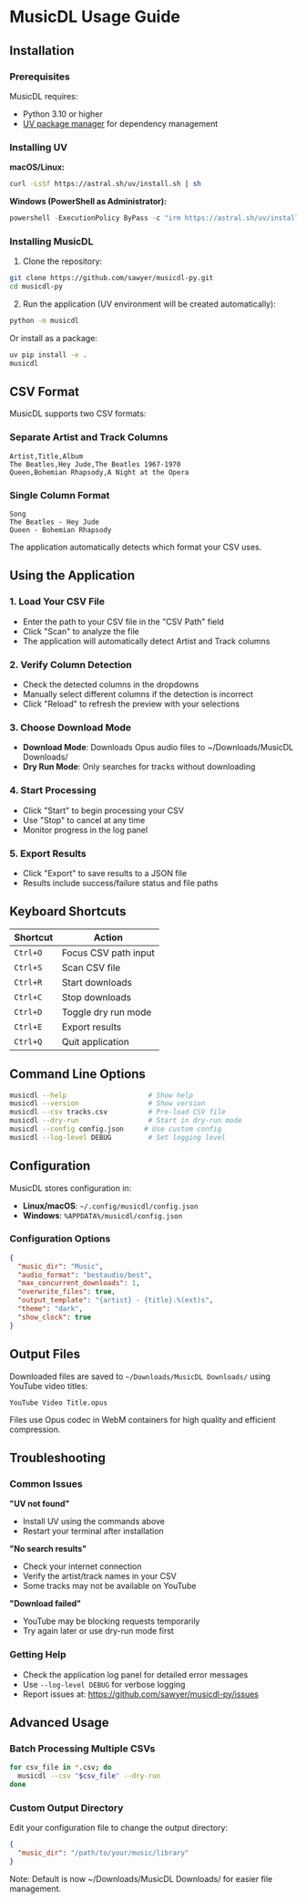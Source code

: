 # MusicDL Usage Guide

## Installation

### Prerequisites

MusicDL requires:
- Python 3.10 or higher
- [UV package manager](https://docs.astral.sh/uv/) for dependency management

### Installing UV

**macOS/Linux:**
```bash
curl -LsSf https://astral.sh/uv/install.sh | sh
```

**Windows (PowerShell as Administrator):**
```powershell
powershell -ExecutionPolicy ByPass -c "irm https://astral.sh/uv/install.ps1 | iex"
```

### Installing MusicDL

1. Clone the repository:
```bash
git clone https://github.com/sawyer/musicdl-py.git
cd musicdl-py
```

2. Run the application (UV environment will be created automatically):
```bash
python -m musicdl
```

Or install as a package:
```bash
uv pip install -e .
musicdl
```

## CSV Format

MusicDL supports two CSV formats:

### Separate Artist and Track Columns
```csv
Artist,Title,Album
The Beatles,Hey Jude,The Beatles 1967-1970
Queen,Bohemian Rhapsody,A Night at the Opera
```

### Single Column Format
```csv
Song
The Beatles - Hey Jude
Queen - Bohemian Rhapsody  
```

The application automatically detects which format your CSV uses.

## Using the Application

### 1. Load Your CSV File

- Enter the path to your CSV file in the "CSV Path" field
- Click "Scan" to analyze the file
- The application will automatically detect Artist and Track columns

### 2. Verify Column Detection

- Check the detected columns in the dropdowns
- Manually select different columns if the detection is incorrect
- Click "Reload" to refresh the preview with your selections

### 3. Choose Download Mode

- **Download Mode**: Downloads Opus audio files to ~/Downloads/MusicDL Downloads/
- **Dry Run Mode**: Only searches for tracks without downloading

### 4. Start Processing

- Click "Start" to begin processing your CSV
- Use "Stop" to cancel at any time
- Monitor progress in the log panel

### 5. Export Results

- Click "Export" to save results to a JSON file
- Results include success/failure status and file paths

## Keyboard Shortcuts

| Shortcut | Action |
|----------|--------|
| `Ctrl+O` | Focus CSV path input |
| `Ctrl+S` | Scan CSV file |
| `Ctrl+R` | Start downloads |
| `Ctrl+C` | Stop downloads |
| `Ctrl+D` | Toggle dry run mode |
| `Ctrl+E` | Export results |
| `Ctrl+Q` | Quit application |

## Command Line Options

```bash
musicdl --help                    # Show help
musicdl --version                 # Show version
musicdl --csv tracks.csv          # Pre-load CSV file
musicdl --dry-run                 # Start in dry-run mode
musicdl --config config.json     # Use custom config
musicdl --log-level DEBUG         # Set logging level
```

## Configuration

MusicDL stores configuration in:
- **Linux/macOS**: `~/.config/musicdl/config.json`
- **Windows**: `%APPDATA%/musicdl/config.json`

### Configuration Options

```json
{
  "music_dir": "Music",
  "audio_format": "bestaudio/best",
  "max_concurrent_downloads": 1,
  "overwrite_files": true,
  "output_template": "{artist} - {title}.%(ext)s",
  "theme": "dark",
  "show_clock": true
}
```

## Output Files

Downloaded files are saved to `~/Downloads/MusicDL Downloads/` using YouTube video titles:
```
YouTube Video Title.opus
```

Files use Opus codec in WebM containers for high quality and efficient compression.

## Troubleshooting

### Common Issues

**"UV not found"**
- Install UV using the commands above
- Restart your terminal after installation

**"No search results"**
- Check your internet connection
- Verify the artist/track names in your CSV
- Some tracks may not be available on YouTube

**"Download failed"**
- YouTube may be blocking requests temporarily
- Try again later or use dry-run mode first

### Getting Help

- Check the application log panel for detailed error messages
- Use `--log-level DEBUG` for verbose logging
- Report issues at: https://github.com/sawyer/musicdl-py/issues

## Advanced Usage

### Batch Processing Multiple CSVs

```bash
for csv_file in *.csv; do
  musicdl --csv "$csv_file" --dry-run
done
```

### Custom Output Directory

Edit your configuration file to change the output directory:
```json
{
  "music_dir": "/path/to/your/music/library"
}
```

Note: Default is now ~/Downloads/MusicDL Downloads/ for easier file management.